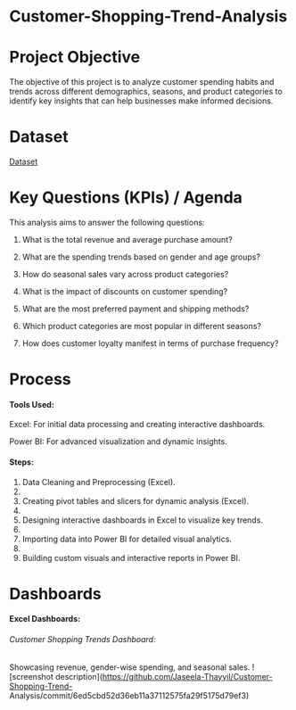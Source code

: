 # Customer-Shopping-Trend-Analysis
# Project Objective
The objective of this project is to analyze customer spending habits and trends across different demographics, seasons, and product categories to identify key insights that can help businesses make informed decisions.
# Dataset
<a href="https://github.com/Jaseela-Thayyil/Customer-Shopping-Trend-Analysis/commit/203ae219c9c8320ee18e1ea37907e9477ed272ee">Dataset<a/>
# Key Questions (KPIs) / Agenda
This analysis aims to answer the following questions:

1. What is the total revenue and average purchase amount?
   
2. What are the spending trends based on gender and age groups?
   
3. How do seasonal sales vary across product categories?
   
4. What is the impact of discounts on customer spending?
 
5. What are the most preferred payment and shipping methods?
   
6. Which product categories are most popular in different seasons?
 
7. How does customer loyalty manifest in terms of purchase frequency?
# Process
#### Tools Used:
 Excel: For initial data processing and creating interactive dashboards.
 
 Power BI: For advanced visualization and dynamic insights.
#### Steps:
 1. Data Cleaning and Preprocessing (Excel).
 2. 
 3. Creating pivot tables and slicers for dynamic analysis (Excel).
 4. 
 5. Designing interactive dashboards in Excel to visualize key trends.
 6. 
 7. Importing data into Power BI for detailed visual analytics.
 8. 
 9. Building custom visuals and interactive reports in Power BI.
# Dashboards
   #### Excel Dashboards:
   ###### Customer Shopping Trends Dashboard:    
   Showcasing revenue, gender-wise spending, and seasonal sales. 
  ![screenshot description](https://github.com/Jaseela-Thayyil/Customer-Shopping-Trend- Analysis/commit/6ed5cbd52d36eb11a37112575fa29f5175d79ef3)

